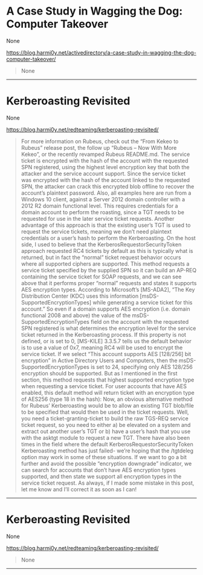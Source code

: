 # A Case Study in Wagging the Dog: Computer Takeover

None

https://blog.harmj0y.net/activedirectory/a-case-study-in-wagging-the-dog-computer-takeover/
<blockquote>
None
</blockquote>

---

# Kerberoasting Revisited

None

https://blog.harmj0y.net/redteaming/kerberoasting-revisited/
<blockquote>
For more information on Rubeus, check out the “From Kekeo to Rubeus” release post, the follow up “Rubeus – Now With More Kekeo”, or the recently revamped Rubeus README.md. The service ticket is encrypted with the hash of the account with the requested SPN registered, using the highest level encryption key that both the attacker and the service account support. Since the service ticket was encrypted with the hash of the account linked to the requested SPN, the attacker can crack this encrypted blob offline to recover the account’s plaintext password. Also, all examples here are run from a Windows 10 client, against a Server 2012 domain controller with a 2012 R2 domain functional level. This requires credentials for a domain account to perform the roasting, since a TGT needs to be requested for use in the later service ticket requests. Another advantage of this approach is that the existing user’s TGT is used to request the service tickets, meaning we don’t need plaintext credentials or a user’s hash to perform the Kerberoasting. On the host side, I used to believe that the KerberosRequestorSecurityToken approach requested RC4 tickets by default as this is typically what is returned, but in fact the “normal” ticket request behavior occurs where all supported ciphers are supported. This method requests a service ticket specified by the supplied SPN so it can build an AP-REQ containing the service ticket for SOAP requests, and we can see above that it performs proper “normal” requests and states it supports AES encryption types. According to Microsoft’s [MS-ADA2], “The Key Distribution Center (KDC) uses this information [msDS-SupportedEncryptionTypes] while generating a service ticket for this account.” So even if a domain supports AES encryption (i.e. domain functional 2008 and above) the value of the msDS-SupportedEncryptionTypes field on the account with the requested SPN registered is what determines the encryption level for the service ticket returned in the Kerberoasting process. If this property is not defined, or is set to 0, [MS-KILE] 3.3.5.7 tells us the default behavior is to use a value of 0x7, meaning RC4 will be used to encrypt the service ticket. If we select “This account supports AES [128/256] bit encryption” in Active Directory Users and Computers, then the msDS-SupportedEncryptionTypes is set to 24, specifying only AES 128/256 encryption should be supported. But as I mentioned in the first section, this method requests that highest supported encryption type when requesting a service ticket. For user accounts that have AES enabled, this default method will return ticket with an encryption type of AES256 (type 18 in the hash): Now, an obvious alternative method for Rubeus’ Kerberoasting would be to allow an existing TGT blob/file to be specified that would then be used in the ticket requests. Well, you need a ticket-granting-ticket to build the raw TGS-REQ service ticket request, so you need to either a) be elevated on a system and extract out another user’s TGT or b) have a user’s hash that you use with the asktgt module to request a new TGT. There have also been times in the field where the default KerberosRequestorSecurityToken Kerberoasting method has just failed- we’re hoping that the /tgtdeleg option may work in some of these situations. If we want to go a bit further and avoid the possible “encryption downgrade” indicator, we can search for accounts that don’t have AES encryption types supported, and then state we support all encryption types in the service ticket request. As always, if I made some mistake in this post, let me know and I’ll correct it as soon as I can!
</blockquote>

---

# Kerberoasting Revisited

None

https://blog.harmj0y.net/redteaming/kerberoasting-revisited/
<blockquote>
None
</blockquote>

---

